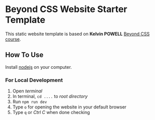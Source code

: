 # Beyond CSS Website Starter Template

This static website template is based on **Kelvin POWELL** [Beyond CSS course](https://www.beyondcss.dev/).

## How To Use

Install [nodejs](https://nodejs.org/) on your computer.

### For Local Development

1. Open _terminal_
2. In terminal, `cd ....` to _root directory_
3. Run `npm run dev`
4. Type `o` for opening the website in your default browser
5. Type `q` or _Ctrl C_ when done checking
